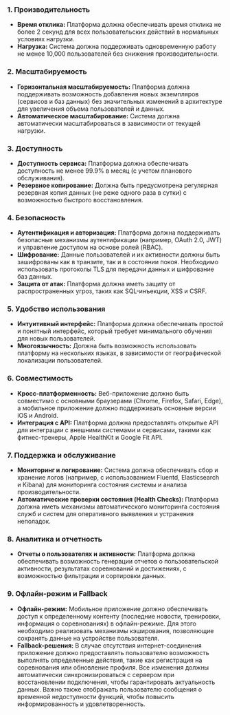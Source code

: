 ### 1. **Производительность**
- **Время отклика:** Платформа должна обеспечивать время отклика не более 2 секунд для всех пользовательских действий в нормальных условиях нагрузки.
- **Нагрузка:** Система должна поддерживать одновременную работу не менее 10,000 пользователей без снижения производительности.

### 2. **Масштабируемость**
- **Горизонтальная масштабируемость:** Платформа должна поддерживать возможность добавления новых экземпляров (сервисов и баз данных) без значительных изменений в архитектуре для увеличения объема пользователей и данных.
- **Автоматическое масштабирование:** Система должна автоматически масштабироваться в зависимости от текущей нагрузки.

### 3. **Доступность**
- **Доступность сервиса:** Платформа должна обеспечивать доступность не менее 99.9% в месяц (с учетом планового обслуживания).
- **Резервное копирование:** Должна быть предусмотрена регулярная резервная копия данных (не реже одного раза в сутки) с возможностью быстрого восстановления.

### 4. **Безопасность**
- **Аутентификация и авторизация:** Платформа должна поддерживать безопасные механизмы аутентификации (например, OAuth 2.0, JWT) и управление доступом на основе ролей (RBAC).
- **Шифрование:** Данные пользователей и их активности должны быть зашифрованы как в транзите, так и в состоянии покоя. Необходимо использовать протоколы TLS для передачи данных и шифрование баз данных.
- **Защита от атак:** Платформа должна иметь защиту от распространенных угроз, таких как SQL-инъекции, XSS и CSRF.

### 5. **Удобство использования**
- **Интуитивный интерфейс:** Платформа должна обеспечивать простой и понятный интерфейс, который требует минимального обучения для новых пользователей.
- **Многоязычность:** Должна быть возможность использовать платформу на нескольких языках, в зависимости от географической локализации пользователей.

### 6. **Совместимость**
- **Кросс-платформенность:** Веб-приложение должно быть совместимо с основными браузерами (Chrome, Firefox, Safari, Edge), а мобильное приложение должно поддерживать основные версии iOS и Android.
- **Интеграция с API:** Платформа должна предоставлять открытые API для интеграции с внешними системами и сервисами, такими как фитнес-трекеры, Apple HealthKit и Google Fit API.

### 7. **Поддержка и обслуживание**
- **Мониторинг и логирование:** Система должна обеспечивать сбор и хранение логов (например, с использованием Fluentd, Elasticsearch и Kibana) для мониторинга состояния системы и анализа производительности.
- **Автоматические проверки состояния (Health Checks):** Платформа должна иметь механизмы автоматического мониторинга состояния служб и систем для оперативного выявления и устранения неполадок.

### 8. **Аналитика и отчетность**
- **Отчеты о пользователях и активности:** Платформа должна обеспечивать возможность генерации отчетов о пользовательской активности, результатах соревнований и достижениях, с возможностью фильтрации и сортировки данных.

### 9. **Офлайн-режим и Fallback**
- **Офлайн-режим:** Мобильное приложение должно обеспечивать доступ к определенному контенту (последние новости, тренировки, информация о соревнованиях) в офлайн-режиме. Для этого необходимо реализовать механизмы кэширования, позволяющие сохранять данные на устройстве пользователя.
- **Fallback-решения:** В случае отсутствия интернет-соединения приложение должно предоставлять пользователю возможность выполнять определенные действия, такие как регистрация на соревнования или обновление профиля. Все изменения должны автоматически синхронизироваться с сервером при восстановлении подключения, чтобы гарантировать актуальность данных. Важно также отображать пользователю сообщения о временной недоступности функций, чтобы повысить информированность и удовлетворенность.
